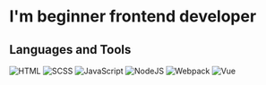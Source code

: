 # I'm beginner frontend developer

## Languages and Tools
![HTML](https://img.shields.io/badge/HTML-rgb(19,27,40)?style=for-the-badge&logo=HTML5)
![SCSS](https://img.shields.io/badge/SCSS-rgb(19,27,40)?style=for-the-badge&logo=SASS)
![JavaScript](https://img.shields.io/badge/JavaScript-rgb(19,27,40)?style=for-the-badge&logo=JavaScript)
![NodeJS](https://img.shields.io/badge/NodeJS-rgb(19,27,40)?style=for-the-badge&logo=Node.js)
![Webpack](https://img.shields.io/badge/Webpack-rgb(19,27,40)?style=for-the-badge&logo=Webpack)
![Vue](https://img.shields.io/badge/Vue-rgb(19,27,40)?style=for-the-badge&logo=Vue.js)